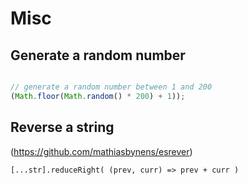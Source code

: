 # Misc

## Generate a random number
```javascript

// generate a random number between 1 and 200
(Math.floor(Math.random() * 200) + 1));

```

## Reverse a string
(https://github.com/mathiasbynens/esrever)

```[...str].reduceRight( (prev, curr) => prev + curr )```
